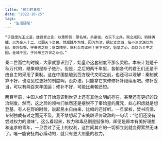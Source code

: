 ```yaml
---
title: "权力的毒瘾"
date: "2022-10-25"
tags: 
  - "生活随笔"
---
```


`“于是废先王之道，燔百家之言，以愚黔首；隳名城，杀豪俊，收天下之兵，聚之咸阳，销锋铸鐻，以为金人十二，以弱天下之民。然后践华为城，因河为池，据亿丈之城，临不测之渊以为固。良将劲弩，守要害之处；信臣精卒，陈利兵而谁何！天下已定，始皇之心，自以为关中之固，金城千里，子孙帝王万世之业也。”`

秦二世而亡的时候，大家就意识到了，始皇帝这套制度不那么灵验。本来计划是千秋万代的，结果却是断子绝孙。但是，之后的两千年里，各朝各代的君王们还是不由自主的采用了秦制。这在中国接触到西方现代文明之前，也还可以理解：秦制就算不好，也没见过更好的制度啊。没办法，只能拿它来修修补补继续用吧。修补妥当，可以有两百来年国运；修补不好，可能比秦朝还短。

两百年前，中国人终于开始意识到世界上还有其他文明的存在，甚至还有更好的政治制度。然而，这之后的领袖们依然还是摆脱不了秦始皇的魔咒，处心积虑就是想登基。有人在野的时候，说起民主自由来，比唱的还好听。一旦掌权，焚书坑儒、专制独裁有过之而无不及。我不禁想起了宋美龄评价政敌的一句话：“他们还没有尝过权力的滋味”。这么看起来，权力和毒品倒是挺像的，即便是原本有美好理想和追求的青年，一旦尝过了无上的权利，这世间其它的一切都立刻就变得索然无味了。唯一能安抚内心躁动的，就只有更大剂量的权力。
